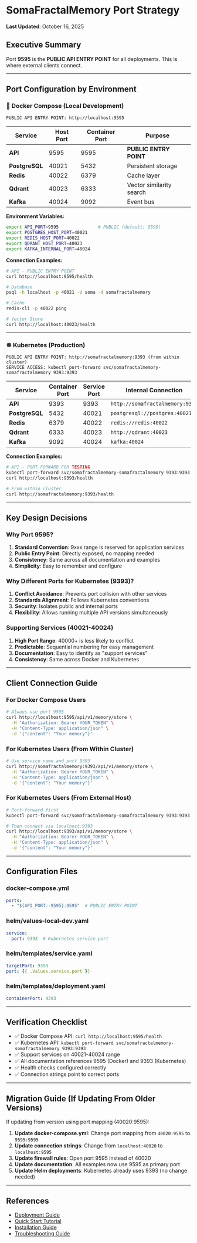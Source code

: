 # SomaFractalMemory Port Strategy

**Last Updated**: October 16, 2025

## Executive Summary

Port **9595** is the **PUBLIC API ENTRY POINT** for all deployments. This is where external clients connect.

---

## Port Configuration by Environment

### 🐳 Docker Compose (Local Development)

```
PUBLIC API ENTRY POINT: http://localhost:9595
```

| Service | Host Port | Container Port | Purpose |
|---------|-----------|-----------------|---------|
| **API** | 9595 | 9595 | **PUBLIC ENTRY POINT** |
| **PostgreSQL** | 40021 | 5432 | Persistent storage |
| **Redis** | 40022 | 6379 | Cache layer |
| **Qdrant** | 40023 | 6333 | Vector similarity search |
| **Kafka** | 40024 | 9092 | Event bus |

**Environment Variables:**
```bash
export API_PORT=9595               # PUBLIC (default: 9595)
export POSTGRES_HOST_PORT=40021
export REDIS_HOST_PORT=40022
export QDRANT_HOST_PORT=40023
export KAFKA_INTERNAL_PORT=40024
```

**Connection Examples:**
```bash
# API - PUBLIC ENTRY POINT
curl http://localhost:9595/health

# Database
psql -h localhost -p 40021 -U soma -d somafractalmemory

# Cache
redis-cli -p 40022 ping

# Vector Store
curl http://localhost:40023/health
```

---

### ☸️ Kubernetes (Production)

```
PUBLIC API ENTRY POINT: http://somafractalmemory:9393 (from within cluster)
SERVICE ACCESS: kubectl port-forward svc/somafractalmemory-somafractalmemory 9393:9393
```

| Service | Container Port | Service Port | Internal Connection |
|---------|-----------------|------|---|
| **API** | 9393 | 9393 | `http://somafractalmemory:9393` |
| **PostgreSQL** | 5432 | 40021 | `postgresql://postgres:40021` |
| **Redis** | 6379 | 40022 | `redis://redis:40022` |
| **Qdrant** | 6333 | 40023 | `http://qdrant:40023` |
| **Kafka** | 9092 | 40024 | `kafka:40024` |

**Connection Examples:**
```bash
# API - PORT FORWARD FOR TESTING
kubectl port-forward svc/somafractalmemory-somafractalmemory 9393:9393 -n memory
curl http://localhost:9393/health

# From within cluster
curl http://somafractalmemory:9393/health
```

---

## Key Design Decisions

### Why Port 9595?

1. **Standard Convention**: 9xxx range is reserved for application services
2. **Public Entry Point**: Directly exposed, no mapping needed
3. **Consistency**: Same across all documentation and examples
4. **Simplicity**: Easy to remember and configure

### Why Different Ports for Kubernetes (9393)?

1. **Conflict Avoidance**: Prevents port collision with other services
2. **Standards Alignment**: Follows Kubernetes conventions
3. **Security**: Isolates public and internal ports
4. **Flexibility**: Allows running multiple API versions simultaneously

### Supporting Services (40021-40024)

1. **High Port Range**: 40000+ is less likely to conflict
2. **Predictable**: Sequential numbering for easy management
3. **Documentation**: Easy to identify as "support services"
4. **Consistency**: Same across Docker and Kubernetes

---

## Client Connection Guide

### For Docker Compose Users

```bash
# Always use port 9595
curl http://localhost:9595/api/v1/memory/store \
  -H "Authorization: Bearer YOUR_TOKEN" \
  -H "Content-Type: application/json" \
  -d '{"content": "Your memory"}'
```

### For Kubernetes Users (From Within Cluster)

```bash
# Use service name and port 9393
curl http://somafractalmemory:9393/api/v1/memory/store \
  -H "Authorization: Bearer YOUR_TOKEN" \
  -H "Content-Type: application/json" \
  -d '{"content": "Your memory"}'
```

### For Kubernetes Users (From External Host)

```bash
# Port-forward first
kubectl port-forward svc/somafractalmemory-somafractalmemory 9393:9393 -n memory

# Then connect via localhost:9393
curl http://localhost:9393/api/v1/memory/store \
  -H "Authorization: Bearer YOUR_TOKEN" \
  -H "Content-Type: application/json" \
  -d '{"content": "Your memory"}'
```

---

## Configuration Files

### docker-compose.yml
```yaml
ports:
  - "${API_PORT:-9595}:9595"  # PUBLIC ENTRY POINT
```

### helm/values-local-dev.yaml
```yaml
service:
  port: 9393  # Kubernetes service port
```

### helm/templates/service.yaml
```yaml
targetPort: 9393
port: {{ .Values.service.port }}
```

### helm/templates/deployment.yaml
```yaml
containerPort: 9393
```

---

## Verification Checklist

- ✅ Docker Compose API: `curl http://localhost:9595/health`
- ✅ Kubernetes API: `kubectl port-forward svc/somafractalmemory-somafractalmemory 9393:9393`
- ✅ Support services on 40021-40024 range
- ✅ All documentation references 9595 (Docker) and 9393 (Kubernetes)
- ✅ Health checks configured correctly
- ✅ Connection strings point to correct ports

---

## Migration Guide (If Updating From Older Versions)

If updating from version using port mapping (40020:9595):

1. **Update docker-compose.yml**: Change port mapping from `40020:9595` to `9595:9595`
2. **Update connection strings**: Change from `localhost:40020` to `localhost:9595`
3. **Update firewall rules**: Open port 9595 instead of 40020
4. **Update documentation**: All examples now use 9595 as primary port
5. **Update Helm deployments**: Kubernetes already uses 9393 (no change needed)

---

## References

- [Deployment Guide](docs/technical-manual/deployment.md)
- [Quick Start Tutorial](docs/user-manual/quick-start-tutorial.md)
- [Installation Guide](docs/user-manual/installation.md)
- [Troubleshooting Guide](docs/technical-manual/troubleshooting.md)
